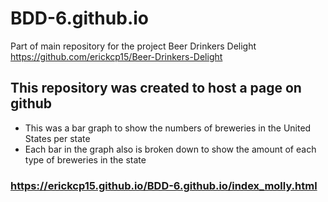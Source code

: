 # BDD-6.github.io

Part of main repository for the project Beer Drinkers Delight
https://github.com/erickcp15/Beer-Drinkers-Delight

## This repository was created to host a page on github

* This was a bar graph to show the numbers of breweries in the United States per state
* Each bar in the graph also is broken down to show the amount of each type of breweries in the state

### https://erickcp15.github.io/BDD-6.github.io/index_molly.html
